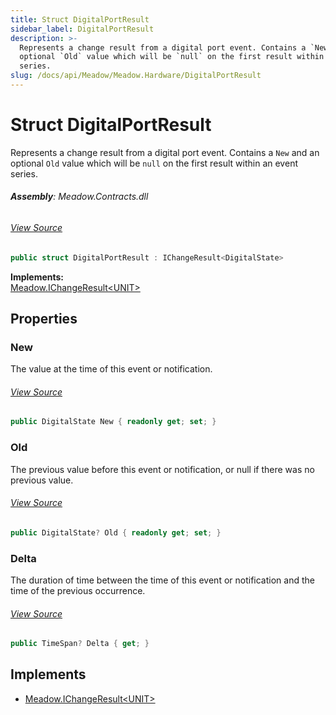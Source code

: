 ```yaml
---
title: Struct DigitalPortResult
sidebar_label: DigitalPortResult
description: >-
  Represents a change result from a digital port event. Contains a `New` and an
  optional `Old` value which will be `null` on the first result within an event
  series.
slug: /docs/api/Meadow/Meadow.Hardware/DigitalPortResult
---
```

# Struct DigitalPortResult
Represents a change result from a digital port event. Contains a `New`
and an optional `Old` value which will be `null` on the first result
within an event series.

###### **Assembly**: Meadow.Contracts.dll
###### [View Source](https://github.com/WildernessLabs/Meadow.Contracts.git/blob/develop/Source/Meadow.Contracts/Hardware/DigitalPortResult.cs#L9)
```csharp title="Declaration"
public struct DigitalPortResult : IChangeResult<DigitalState>
```
**Implements:**  
[Meadow.IChangeResult&lt;UNIT&gt;](../Meadow/IChangeResult`UNIT`)

## Properties
### New
The value at the time of this event or notification.
###### [View Source](https://github.com/WildernessLabs/Meadow.Contracts.git/blob/develop/Source/Meadow.Contracts/Hardware/DigitalPortResult.cs#L12)
```csharp title="Declaration"
public DigitalState New { readonly get; set; }
```
### Old
The previous value before this event or notification, or null if there was no previous value.
###### [View Source](https://github.com/WildernessLabs/Meadow.Contracts.git/blob/develop/Source/Meadow.Contracts/Hardware/DigitalPortResult.cs#L14)
```csharp title="Declaration"
public DigitalState? Old { readonly get; set; }
```
### Delta
The duration of time between the time of this event or notification
and the time of the previous occurrence.
###### [View Source](https://github.com/WildernessLabs/Meadow.Contracts.git/blob/develop/Source/Meadow.Contracts/Hardware/DigitalPortResult.cs#L30)
```csharp title="Declaration"
public TimeSpan? Delta { get; }
```

## Implements

* [Meadow.IChangeResult&lt;UNIT&gt;](../Meadow/IChangeResult`UNIT`)
